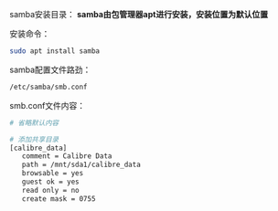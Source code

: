 samba安装目录：
**samba由包管理器apt进行安装，安装位置为默认位置** 

安装命令：
```bash
sudo apt install samba
```

samba配置文件路劲：
```bash
/etc/samba/smb.conf
```

smb.conf文件内容：
```bash
# 省略默认内容

# 添加共享目录
[calibre_data]
   comment = Calibre Data
   path = /mnt/sda1/calibre_data
   browsable = yes
   guest ok = yes
   read only = no
   create mask = 0755
```

